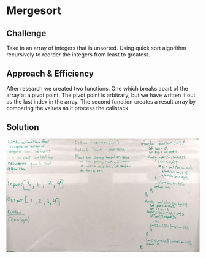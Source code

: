 # Mergesort

## Challenge
Take in an array of integers that is unsorted. Using quick sort algorithm recursively to reorder the integers from least to greatest.

## Approach & Efficiency
After research we created two functions. One which breaks apart of the array at a pivot point. The pivot point is arbitrary, but we have written it out as the last index in the array. The second function creates a result array by comparing the values as it process the callstack.


## Solution
![Quick sort solution](./assets/quick-sort.jpg)